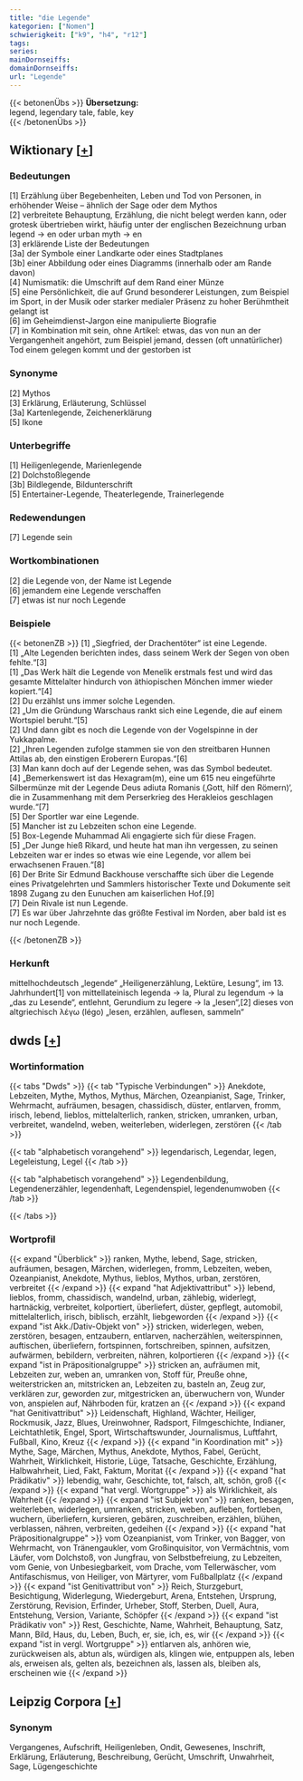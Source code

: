 ```yaml
---
title: "die Legende"
kategorien: ["Nomen"]
schwierigkeit: ["k9", "h4", "r12"]
tags:
series:
mainDornseiffs:
domainDornseiffs:
url: "Legende"
---
```


{{< betonenÜbs >}}
**Übersetzung:**  
legend, legendary tale, fable, key  
{{< /betonenÜbs >}}

## Wiktionary [[+](https://de.wiktionary.org/wiki/Legende)]

### Bedeutungen
[1] Erzählung über Begebenheiten, Leben und Tod von Personen, in erhöhender Weise – ähnlich der Sage oder dem Mythos  
[2] verbreitete Behauptung, Erzählung, die nicht belegt werden kann, oder grotesk übertrieben wirkt, häufig unter der englischen Bezeichnung urban legend → en oder urban myth → en  
[3] erklärende Liste der Bedeutungen  
[3a] der Symbole einer Landkarte oder eines Stadtplanes  
[3b] einer Abbildung oder eines Diagramms (innerhalb oder am Rande davon)  
[4] Numismatik: die Umschrift auf dem Rand einer Münze  
[5] eine Persönlichkeit, die auf Grund besonderer Leistungen, zum Beispiel im Sport, in der Musik oder starker medialer Präsenz zu hoher Berühmtheit gelangt ist  
[6] im Geheimdienst-Jargon eine manipulierte Biografie  
[7] in Kombination mit sein, ohne Artikel: etwas, das von nun an der Vergangenheit angehört, zum Beispiel jemand, dessen (oft unnatürlicher) Tod einem gelegen kommt und der gestorben ist  

### Synonyme
[2] Mythos  
[3] Erklärung, Erläuterung, Schlüssel  
[3a] Kartenlegende, Zeichenerklärung  
[5] Ikone  

### Unterbegriffe
[1] Heiligenlegende, Marienlegende  
[2] Dolchstoßlegende  
[3b] Bildlegende, Bildunterschrift  
[5] Entertainer-Legende, Theaterlegende, Trainerlegende  

### Redewendungen
[7] Legende sein  

### Wortkombinationen
[2] die Legende von, der Name ist Legende  
[6] jemandem eine Legende verschaffen  
[7] etwas ist nur noch Legende  

### Beispiele
{{< betonenZB >}}
[1] „Siegfried, der Drachentöter“ ist eine Legende.  
[1] „Alte Legenden berichten indes, dass seinem Werk der Segen von oben fehlte.“[3]  
[1] „Das Werk hält die Legende von Menelik erstmals fest und wird das gesamte Mittelalter hindurch von äthiopischen Mönchen immer wieder kopiert.“[4]  
[2] Du erzählst uns immer solche Legenden.  
[2] „Um die Gründung Warschaus rankt sich eine Legende, die auf einem Wortspiel beruht.“[5]  
[2] Und dann gibt es noch die Legende von der Vogelspinne in der Yukkapalme.  
[2] „Ihren Legenden zufolge stammen sie von den streitbaren Hunnen Attilas ab, den einstigen Eroberern Europas.“[6]  
[3] Man kann doch auf der Legende sehen, was das Symbol bedeutet.  
[4] „Bemerkenswert ist das Hexagram(m), eine um 615 neu eingeführte Silbermünze mit der Legende Deus adiuta Romanis (‚Gott, hilf den Römern)‘, die in Zusammenhang mit dem Perserkrieg des Herakleios geschlagen wurde.“[7]  
[5] Der Sportler war eine Legende.  
[5] Mancher ist zu Lebzeiten schon eine Legende.  
[5] Box-Legende Muhammad Ali engagierte sich für diese Fragen.  
[5] „Der Junge hieß Rikard, und heute hat man ihn vergessen, zu seinen Lebzeiten war er indes so etwas wie eine Legende, vor allem bei erwachsenen Frauen.“[8]  
[6] Der Brite Sir Edmund Backhouse verschaffte sich über die Legende eines Privatgelehrten und Sammlers historischer Texte und Dokumente seit 1898 Zugang zu den Eunuchen am kaiserlichen Hof.[9]  
[7] Dein Rivale ist nun Legende.  
[7] Es war über Jahrzehnte das größte Festival im Norden, aber bald ist es nur noch Legende.  

{{< /betonenZB >}}
### Herkunft
mittelhochdeutsch „legende“ „Heiligenerzählung, Lektüre, Lesung“, im 13. Jahrhundert[1] von mittellateinisch legenda → la, Plural zu legendum → la „das zu Lesende“, entlehnt, Gerundium zu legere → la „lesen“,[2] dieses von altgriechisch λέγω (légo) „lesen, erzählen, auflesen, sammeln“  



## dwds [[+](https://www.dwds.de/wb/Legende)]

### Wortinformation
{{< tabs "Dwds" >}}
{{< tab "Typische Verbindungen" >}}
Anekdote, Lebzeiten, Mythe, Mythos, Mythus, Märchen, Ozeanpianist, Sage, Trinker, Wehrmacht, aufräumen, besagen, chassidisch, düster, entlarven, fromm, irisch, lebend, lieblos, mittelalterlich, ranken, stricken, umranken, urban, verbreitet, wandelnd, weben, weiterleben, widerlegen, zerstören
{{< /tab >}}

{{< tab "alphabetisch vorangehend" >}}
legendarisch, Legendar, legen, Legeleistung, Legel
{{< /tab >}}

{{< tab "alphabetisch vorangehend" >}}
Legendenbildung, Legendenerzähler, legendenhaft, Legendenspiel, legendenumwoben
{{< /tab >}}

{{< /tabs >}}

### Wortprofil
{{< expand "Überblick" >}} ranken, Mythe, lebend, Sage, stricken, aufräumen, besagen, Märchen, widerlegen, fromm, Lebzeiten, weben, Ozeanpianist, Anekdote, Mythus, lieblos, Mythos, urban, zerstören, verbreitet {{< /expand >}}
{{< expand "hat Adjektivattribut" >}} lebend, lieblos, fromm, chassidisch, wandelnd, urban, zählebig, widerlegt, hartnäckig, verbreitet, kolportiert, überliefert, düster, gepflegt, automobil, mittelalterlich, irisch, biblisch, erzählt, liebgeworden {{< /expand >}}
{{< expand "ist Akk./Dativ-Objekt von" >}} stricken, widerlegen, weben, zerstören, besagen, entzaubern, entlarven, nacherzählen, weiterspinnen, auftischen, überliefern, fortspinnen, fortschreiben, spinnen, aufsitzen, aufwärmen, bebildern, verbreiten, nähren, kolportieren {{< /expand >}}
{{< expand "ist in Präpositionalgruppe" >}} stricken an, aufräumen mit, Lebzeiten zur, weben an, umranken von, Stoff für, Preuße ohne, weiterstricken an, mitstricken an, Lebzeiten zu, basteln an, Zeug zur, verklären zur, geworden zur, mitgestricken an, überwuchern von, Wunder von, anspielen auf, Nährboden für, kratzen an {{< /expand >}}
{{< expand "hat Genitivattribut" >}} Leidenschaft, Highland, Wächter, Heiliger, Rockmusik, Jazz, Blues, Ureinwohner, Radsport, Filmgeschichte, Indianer, Leichtathletik, Engel, Sport, Wirtschaftswunder, Journalismus, Luftfahrt, Fußball, Kino, Kreuz {{< /expand >}}
{{< expand "in Koordination mit" >}} Mythe, Sage, Märchen, Mythus, Anekdote, Mythos, Fabel, Gerücht, Wahrheit, Wirklichkeit, Historie, Lüge, Tatsache, Geschichte, Erzählung, Halbwahrheit, Lied, Fakt, Faktum, Moritat {{< /expand >}}
{{< expand "hat Prädikativ" >}} lebendig, wahr, Geschichte, tot, falsch, alt, schön, groß {{< /expand >}}
{{< expand "hat vergl. Wortgruppe" >}} als Wirklichkeit, als Wahrheit {{< /expand >}}
{{< expand "ist Subjekt von" >}} ranken, besagen, weiterleben, widerlegen, umranken, stricken, weben, aufleben, fortleben, wuchern, überliefern, kursieren, gebären, zuschreiben, erzählen, blühen, verblassen, nähren, verbreiten, gedeihen {{< /expand >}}
{{< expand "hat Präpositionalgruppe" >}} vom Ozeanpianist, vom Trinker, von Bagger, von Wehrmacht, von Tränengaukler, vom Großinquisitor, von Vermächtnis, vom Läufer, vom Dolchstoß, von Jungfrau, von Selbstbefreiung, zu Lebzeiten, vom Genie, von Unbesiegbarkeit, vom Drache, vom Tellerwäscher, vom Antifaschismus, von Heiliger, von Märtyrer, vom Fußballplatz {{< /expand >}}
{{< expand "ist Genitivattribut von" >}} Reich, Sturzgeburt, Besichtigung, Widerlegung, Wiedergeburt, Arena, Entstehen, Ursprung, Zerstörung, Revision, Erfinder, Urheber, Stoff, Sterben, Duell, Aura, Entstehung, Version, Variante, Schöpfer {{< /expand >}}
{{< expand "ist Prädikativ von" >}} Rest, Geschichte, Name, Wahrheit, Behauptung, Satz, Mann, Bild, Haus, du, Leben, Buch, er, sie, ich, es, wir {{< /expand >}}
{{< expand "ist in vergl. Wortgruppe" >}} entlarven als, anhören wie, zurückweisen als, abtun als, würdigen als, klingen wie, entpuppen als, leben als, erweisen als, gelten als, bezeichnen als, lassen als, bleiben als, erscheinen wie {{< /expand >}}

## Leipzig Corpora [[+](https://corpora.uni-leipzig.de/en/res?word=Legende&corpusId=deu_newscrawl-public_2018)]


### Synonym
Vergangenes, Aufschrift, Heiligenleben, Ondit, Gewesenes, Inschrift, Erklärung, Erläuterung, Beschreibung, Gerücht, Umschrift, Unwahrheit, Sage, Lügengeschichte


